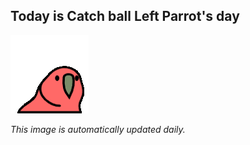 ## Today is Catch ball Left Parrot's day

![An animated GIF of a parrot, probably multi-colored](https://raw.githubusercontent.com/jmhobbs/cultofthepartyparrot.com/master/parrots/hd/playcatchleftparrot.gif)

*This image is automatically updated daily.*
